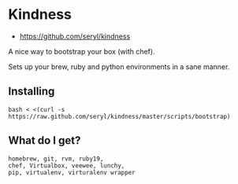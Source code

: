 # Kindness

* https://github.com/seryl/kindness

A nice way to bootstrap your box (with chef).

Sets up your brew, ruby and python environments in a sane manner.

## Installing

    bash < <(curl -s https://raw.github.com/seryl/kindness/master/scripts/bootstrap)

## What do I get?

    homebrew, git, rvm, ruby19,
    chef, Virtualbox, veewee, lunchy,
    pip, virtualenv, virturalenv wrapper
